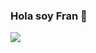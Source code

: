 ### Hola soy Fran 👋
![](https://www.google.es/url?sa=i&url=https%3A%2F%2Fwifflegif.com%2Ftags%2F9113-programming-gifs%3Fpage%3D2&psig=AOvVaw2VILJ3QhCUZDqzKqAzScsi&ust=1601983986406000&source=images&cd=vfe&ved=0CAIQjRxqFwoTCODLu7KtnewCFQAAAAAdAAAAABAP)


<!--
**MrFron/MrFron** is a ✨ _special_ ✨ repository because its `README.md` (this file) appears on your GitHub profile.

Here are some ideas to get you started:

- 🔭 I’m currently working on ...
- 🌱 I’m currently learning ...
- 👯 I’m looking to collaborate on ...
- 🤔 I’m looking for help with ...
- 💬 Ask me about ...
- 📫 How to reach me: ...
- 😄 Pronouns: ...
- ⚡ Fun fact: ...
-->
